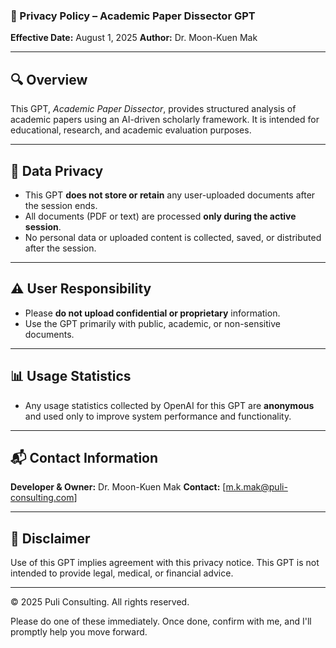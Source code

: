### 📄 Privacy Policy – Academic Paper Dissector GPT

**Effective Date:** August 1, 2025
**Author:** Dr. Moon-Kuen Mak

---

## 🔍 Overview

This GPT, *Academic Paper Dissector*, provides structured analysis of academic papers using an AI-driven scholarly framework. It is intended for educational, research, and academic evaluation purposes.

---

## 🔐 Data Privacy

* This GPT **does not store or retain** any user-uploaded documents after the session ends.
* All documents (PDF or text) are processed **only during the active session**.
* No personal data or uploaded content is collected, saved, or distributed after the session.

---

## ⚠️ User Responsibility

* Please **do not upload confidential or proprietary** information.
* Use the GPT primarily with public, academic, or non-sensitive documents.

---

## 📊 Usage Statistics

* Any usage statistics collected by OpenAI for this GPT are **anonymous** and used only to improve system performance and functionality.

---

## 📬 Contact Information

**Developer & Owner:** Dr. Moon-Kuen Mak
**Contact:** \[[m.k.mak@puli-consulting.com](mailto:m.k.mak@puli-consulting.com)]

---

## 📌 Disclaimer

Use of this GPT implies agreement with this privacy notice. This GPT is not intended to provide legal, medical, or financial advice.

---

© 2025 Puli Consulting. All rights reserved.

Please do one of these immediately. Once done, confirm with me, and I'll promptly help you move forward.
